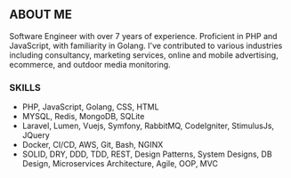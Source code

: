 ## ABOUT ME

Software Engineer with over 7 years of experience. Proficient in PHP and JavaScript, with familiarity in Golang. I've contributed to various industries including consultancy, marketing services, online and mobile advertising, ecommerce, and outdoor media monitoring.

### SKILLS
- PHP, JavaScript, Golang, CSS, HTML
- MYSQL, Redis, MongoDB, SQLite
- Laravel, Lumen, Vuejs, Symfony, RabbitMQ, CodeIgniter, StimulusJs, JQuery
- Docker, CI/CD, AWS, Git, Bash, NGINX
- SOLID, DRY, DDD, TDD, REST, Design Patterns, System Designs, DB Design, Microservices Architecture, Agile, OOP, MVC
